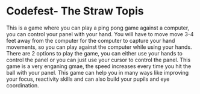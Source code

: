 # Codefest- The Straw Topis
This is a game where you can play a ping pong game against a computer, you can control your panel with your hand. You will have to move move 3-4 feet away from the computer for the computer to capture your hand movements, so you can play against the computer while using your hands. There are 2 options to play the game, you can either use your hands to control the panel or you can just use your cursor to control the panel. This game is a very enganing gmae, the speed increases every time you hit the ball with your panel. 
This game can help you in many ways like improving your focus, reactivity skills and can also build your pupils and eye coordination.

